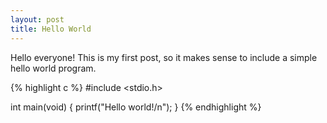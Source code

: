 ```yaml
---
layout: post
title: Hello World
---
```


Hello everyone! This is my first post, so it makes sense to include a simple hello world program.

{% highlight c %}
#include <stdio.h>

int main(void)
{
  printf("Hello world!/n");
}
{% endhighlight %}
